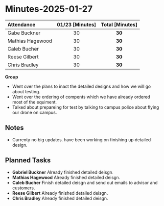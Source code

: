 # Minutes-2025-01-27

| Attendance       | 01/23 [Minutes] |  Total [Minutes]  |
| :----            | :----:          |  :----:           |
| Gabe Buckner     | 30              | **30**            |
| Mathias Hagewood | 30              | **30**            | 
| Caleb Bucher     | 30              | **30**            |
| Reese Gilbert    | 30              | **30**            |
| Chris Bradley    | 30              | **30**            |  

    
**Group**  
- Went over the plans to inact the detailed designs and how we will go about testing.
- Went over the ordering of compents which we have already ordered most of the equiment.
- Talked about prepareing for test by talking to campus police about flying our drone on campus.

## Notes 
- Currenty no big updates. have been working on finishing up detailed design.
  

## Planned Tasks
- **Gabriel Buckner**    Already finished detailed deisgn.
- **Mathias Hagewood**   Already finished detailed deisgn.
- **Caleb Bucher**       Finish detailed deisgn and send out emails to advisor and customers.
- **Reese Gilbert**      Already finished detailed deisgn.
- **Chris Bradley**      Already finished detailed deisgn.
